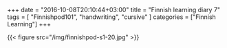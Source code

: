 +++
date = "2016-10-08T20:10:44+03:00"
title = "Finnish learning diary 7"
tags = [ "Finnishpod101", "handwriting", "cursive" ]
categories = ["Finnish Learning"]
+++

{{< figure src="/img/finnishpod-s1-20.jpg" >}}

